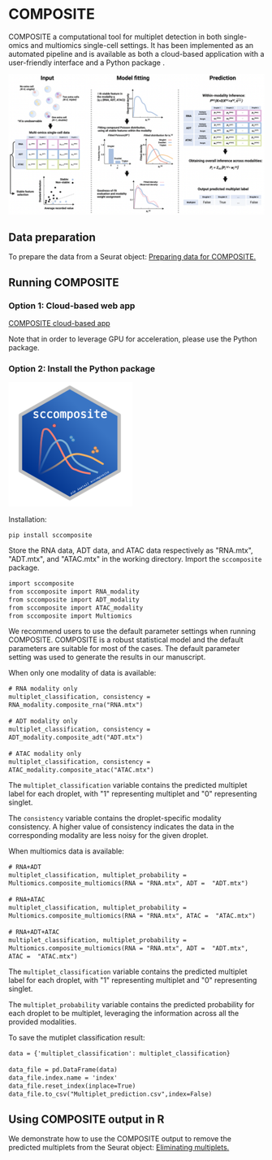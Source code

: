 # COMPOSITE

COMPOSITE a computational tool for multiplet detection in both single-omics and multiomics single-cell settings.
It has been implemented as an automated pipeline and is available as both a cloud-based application with a user-friendly interface and a Python package .


![Overview of the COMPOSITE model](./pictures/overview.png)


## Data preparation
To prepare the data from a Seurat object: [Preparing data for COMPOSITE.](https://htmlpreview.github.io/?https://github.com/HAH112/COMPOSITE/blob/main/composite_data_preparation.html)

## Running COMPOSITE


### Option 1: Cloud-based web app

[COMPOSITE cloud-based app](https://ondemand.htc.crc.pitt.edu/rnode/htc-n42.crc.pitt.edu/63206/?#)

Note that in order to leverage GPU for acceleration, please use the Python package.


### Option 2: Install the Python package 

<img src="./pictures/sticker3.png" width="245" height="245">

Installation:
```
pip install sccomposite
```
Store the RNA data, ADT data, and ATAC data respectively as "RNA.mtx", "ADT.mtx", and "ATAC.mtx" in the working directory. Import the `sccomposite` package.

```
import sccomposite
from sccomposite import RNA_modality
from sccomposite import ADT_modality
from sccomposite import ATAC_modality
from sccomposite import Multiomics
```
We recommend users to use the default parameter settings when running COMPOSITE. COMPOSITE is a robust statistical model and the default parameters are suitable for most of the cases. The default parameter setting was used to generate the results in our manuscript. 

When only one modality of data is available:

```
# RNA modality only
multiplet_classification, consistency = RNA_modality.composite_rna("RNA.mtx")

# ADT modality only
multiplet_classification, consistency = ADT_modality.composite_adt("ADT.mtx")

# ATAC modality only
multiplet_classification, consistency = ATAC_modality.composite_atac("ATAC.mtx")
```
The `multiplet_classification` variable contains the predicted multiplet label for each droplet, with "1" representing multiplet and "0" representing singlet.

The `consistency` variable contains the droplet-specific modality consistency. A higher value of consistency indicates the data in the corresponding modality are less noisy for the given droplet.

When multiomics data is available:
```
# RNA+ADT
multiplet_classification, multiplet_probability = Multiomics.composite_multiomics(RNA = "RNA.mtx", ADT =  "ADT.mtx")

# RNA+ATAC
multiplet_classification, multiplet_probability = Multiomics.composite_multiomics(RNA = "RNA.mtx", ATAC =  "ATAC.mtx")

# RNA+ADT+ATAC
multiplet_classification, multiplet_probability = Multiomics.composite_multiomics(RNA = "RNA.mtx", ADT =  "ADT.mtx", ATAC =  "ATAC.mtx")
```
The `multiplet_classification` variable contains the predicted multiplet label for each droplet, with "1" representing multiplet and "0" representing singlet.

The `multiplet_probability` variable contains the predicted probability for each droplet to be multiplet, leveraging the information across all the provided modalities.

To save the mutiplet classification result: 

```
data = {'multiplet_classification': multiplet_classification}

data_file = pd.DataFrame(data)
data_file.index.name = 'index'
data_file.reset_index(inplace=True)
data_file.to_csv("Multiplet_prediction.csv",index=False)
```
## Using COMPOSITE output in R

We demonstrate how to use the COMPOSITE output to remove the predicted multiplets from the Seurat object: [Eliminating multiplets.](https://htmlpreview.github.io/?https://github.com/HAH112/COMPOSITE/blob/main/downstream.html)
